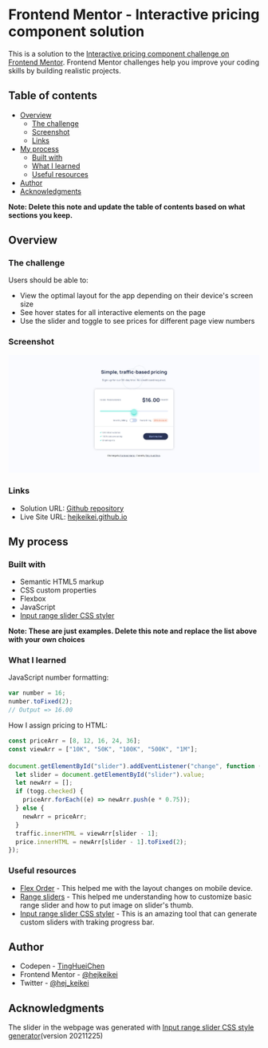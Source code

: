 # Frontend Mentor - Interactive pricing component solution

This is a solution to the [Interactive pricing component challenge on Frontend Mentor](https://www.frontendmentor.io/challenges/interactive-pricing-component-t0m8PIyY8). Frontend Mentor challenges help you improve your coding skills by building realistic projects.

## Table of contents

- [Overview](#overview)
  - [The challenge](#the-challenge)
  - [Screenshot](#screenshot)
  - [Links](#links)
- [My process](#my-process)
  - [Built with](#built-with)
  - [What I learned](#what-i-learned)
  - [Useful resources](#useful-resources)
- [Author](#author)
- [Acknowledgments](#acknowledgments)

**Note: Delete this note and update the table of contents based on what sections you keep.**

## Overview

### The challenge

Users should be able to:

- View the optimal layout for the app depending on their device's screen size
- See hover states for all interactive elements on the page
- Use the slider and toggle to see prices for different page view numbers

### Screenshot

![](./screenshot.jpg)

### Links

- Solution URL: [Github repository](https://github.com/hejkeikei/hejkeikei.github.io/tree/main/interactive-pricing-component-main)
- Live Site URL: [hejkeikei.github.io](https://hejkeikei.github.io/interactive-pricing-component-main/)

## My process

### Built with

- Semantic HTML5 markup
- CSS custom properties
- Flexbox
- JavaScript
- [Input range slider CSS styler](https://toughengineer.github.io/demo/slider-styler/slider-styler.html)

**Note: These are just examples. Delete this note and replace the list above with your own choices**

### What I learned

JavaScript number formatting:

```js
var number = 16;
number.toFixed(2);
// Output => 16.00
```

How I assign pricing to HTML:

```js
const priceArr = [8, 12, 16, 24, 36];
const viewArr = ["10K", "50K", "100K", "500K", "1M"];

document.getElementById("slider").addEventListener("change", function () {
  let slider = document.getElementById("slider").value;
  let newArr = [];
  if (togg.checked) {
    priceArr.forEach((e) => newArr.push(e * 0.75));
  } else {
    newArr = priceArr;
  }
  traffic.innerHTML = viewArr[slider - 1];
  price.innerHTML = newArr[slider - 1].toFixed(2);
});
```

### Useful resources

- [Flex Order](https://developer.mozilla.org/en-US/docs/Web/CSS/CSS_Flexible_Box_Layout/Ordering_Flex_Items) - This helped me with the layout changes on mobile device.
- [Range sliders](https://www.w3schools.com/howto/howto_js_rangeslider.asp) - This helped me understanding how to customize basic range slider and how to put image on slider's thumb.
- [Input range slider CSS styler](https://toughengineer.github.io/demo/slider-styler/slider-styler.html) - This is an amazing tool that can generate custom sliders with traking progress bar.

## Author

- Codepen - [TingHueiChen](https://codepen.io/TingHueiChen)
- Frontend Mentor - [@hejkeikei](https://www.frontendmentor.io/profile/hejkeikei)
- Twitter - [@hej_keikei](https://twitter.com/hej_keikei)

## Acknowledgments

The slider in the webpage was generated with [Input range slider CSS style generator](https://toughengineer.github.io/demo/slider-styler)(version 20211225)
